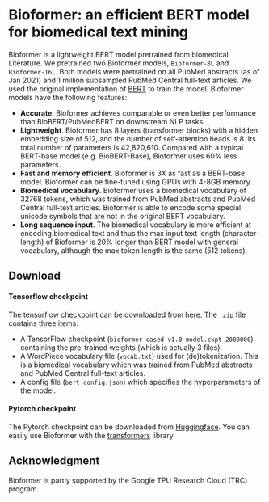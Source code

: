# Bioformer: an efficient BERT model for biomedical text mining
Bioformer is a lightweight BERT model pretrained from biomedical Literature. We pretrained two Bioformer models, `Bioformer-8L` and `Bioformer-16L`. Both models were pretrained on all PubMed abstracts (as of Jan 2021) and 1 million subsampled PubMed Central full-text articles. We used the original implementation of [BERT](https://github.com/google-research/bert) to train the model. Bioformer models have the following features:
 
 - **Accurate**. Bioformer achieves comparable or even better performance than BioBERT/PubMedBERT on downstream NLP tasks.
 - **Lightweight**. Bioformer has 8 layers (transformer blocks) with a hidden embedding size of 512, and the number of self-attention heads is 8. Its total number of parameters is 42,820,610. Compared with a typical BERT-base model (e.g. BioBERT-Base), Bioformer uses 60% less parameters. 
 - **Fast and memory efficient**. Bioformer is 3X as fast as a BERT-base model. Bioformer can be fine-tuned using GPUs with 4-8GB memory. 
 - **Biomedical vocabulary**. Bioformer uses a biomedical vocabulary of 32768 tokens, which was trained from PubMed abstracts and PubMed Central full-text articles. Bioformer is able to encode some special unicode symbols that are not in the original BERT vocabulary. 
 - **Long sequence input**. The biomedical vocabulary is more efficient at encoding biomedical text and thus the max input text length (character length) of Bioformer is 20% longer than BERT model with general vocabulary, although the max token length is the same (512 tokens). 

## Download 

#### Tensorflow checkpoint

The tensorflow checkpoint can be downloaded from [here](https://drive.google.com/file/d/1UWrXsstU730xIMjSSD3I3CwVJpc_G97E/view?usp=sharing). The `.zip` file contains three items:
- A TensorFlow checkpoint (`bioformer-cased-v1.0-model.ckpt-2000000`) containing the pre-trained weights (which is actually 3 files).
- A WordPiece vocabulary file (`vocab.txt`) used for (de)tokenization. This is a biomedical vocabulary which was trained from PubMed abstracts and PubMed Central full-text articles. 
- A config file (`bert_config.json`) which specifies the hyperparameters of the model.


#### Pytorch checkpoint

The Pytorch checkpoint can be downloaded from [Huggingface](https://huggingface.co/bioformers/bioformer-cased-v1.0). You can easily use Bioformer with the [transformers](https://github.com/huggingface/transformers) library. 


## Acknowledgment

Bioformer is partly supported by the Google TPU Research Cloud (TRC) program.
